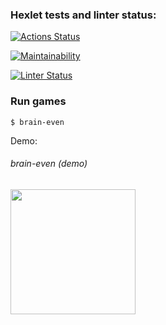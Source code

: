 ### Hexlet tests and linter status:

[![Actions Status](https://github.com/tonybarracuda/frontend-project-lvl1/workflows/hexlet-check/badge.svg)](https://github.com/tonybarracuda/frontend-project-lvl1/actions)

[![Maintainability](https://api.codeclimate.com/v1/badges/a99a88d28ad37a79dbf6/maintainability)](https://codeclimate.com/github/tonybarracuda/frontend-project-lvl1)

[![Linter Status](https://github.com/tonybarracuda/frontend-project-lvl1/actions/workflows/nodejs.yml/badge.svg)](https://github.com/tonybarracuda/frontend-project-lvl1/actions/workflows/nodejs.yml)

### Run games

```
$ brain-even
```

Demo:

###### brain-even (demo)

<a href="https://asciinema.org/a/qXURgcv7osO88wzFs5xM0Vrpl" target="_blank"><img src="https://asciinema.org/a/qXURgcv7osO88wzFs5xM0Vrpl.svg" width="200"/></a>
